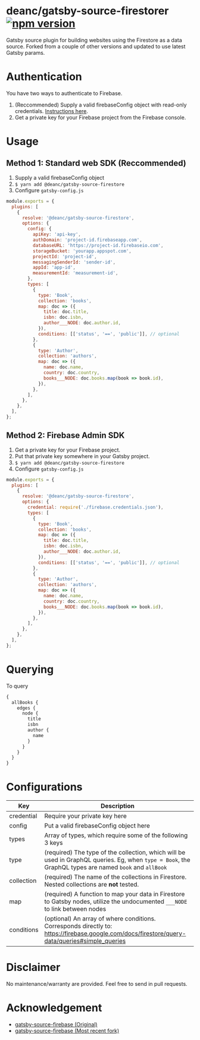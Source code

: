 # deanc/gatsby-source-firestorer [![npm version](https://badge.fury.io/js/%40deanc%2Fgatsby-source-firestorer.svg)](https://badge.fury.io/js/%40deanc%2Fgatsby-source-firestorer)

Gatsby source plugin for building websites using the Firestore as a data source. Forked from a couple of other versions and updated to use
latest Gatsby params.

# Authentication

You have two ways to authenticate to Firebase.

1. (Reccommended) Supply a valid firebaseConfig object with read-only credentials. [Instructions here](https://support.google.com/firebase/answer/7015592#web).
2. Get a private key for your Firebase project from the Firebase console.

# Usage

## Method 1: Standard web SDK (Reccommended)

1. Supply a valid firebaseConfig object
2. `$ yarn add @deanc/gatsby-source-firestore`
3. Configure `gatsby-config.js`

```javascript
module.exports = {
  plugins: [
    {
      resolve: '@deanc/gatsby-source-firestore',
      options: {
        config: {
          apiKey: 'api-key',
          authDomain: 'project-id.firebaseapp.com',
          databaseURL: 'https://project-id.firebaseio.com',
          storageBucket: 'yourapp.appspot.com',
          projectId: 'project-id',
          messagingSenderId: 'sender-id',
          appId: 'app-id',
          measurementId: 'measurement-id',
        },
        types: [
          {
            type: 'Book',
            collection: 'books',
            map: doc => ({
              title: doc.title,
              isbn: doc.isbn,
              author___NODE: doc.author.id,
            }),
            conditions: [['status', '==', 'public']], // optional
          },
          {
            type: 'Author',
            collection: 'authors',
            map: doc => ({
              name: doc.name,
              country: doc.country,
              books___NODE: doc.books.map(book => book.id),
            }),
          },
        ],
      },
    },
  ],
};
```

## Method 2: Firebase Admin SDK

1. Get a private key for your Firebase project.
2. Put that private key somewhere in your Gatsby project.
3. `$ yarn add @deanc/gatsby-source-firestore`
4. Configure `gatsby-config.js`

```javascript
module.exports = {
  plugins: [
    {
      resolve: '@deanc/gatsby-source-firestore',
      options: {
        credential: require('./firebase.credentials.json'),
        types: [
          {
            type: 'Book',
            collection: 'books',
            map: doc => ({
              title: doc.title,
              isbn: doc.isbn,
              author___NODE: doc.author.id,
            }),
            conditions: [['status', '==', 'public']], // optional
          },
          {
            type: 'Author',
            collection: 'authors',
            map: doc => ({
              name: doc.name,
              country: doc.country,
              books___NODE: doc.books.map(book => book.id),
            }),
          },
        ],
      },
    },
  ],
};
```

# Querying

To query

```graphql
{
  allBooks {
    edges {
      node {
        title
        isbn
        author {
          name
        }
      }
    }
  }
}
```

# Configurations

| Key        | Description                                                                                                                                            |
| ---------- | ------------------------------------------------------------------------------------------------------------------------------------------------------ |
| credential | Require your private key here                                                                                                                          |
| config     | Put a valid firebaseConfig object here                                                                                                                 |
| types      | Array of types, which require some of the following 3 keys                                                                                             |
| type       | (required) The type of the collection, which will be used in GraphQL queries. Eg, when `type = Book`, the GraphQL types are named `book` and `allBook` |
| collection | (required) The name of the collections in Firestore. Nested collections are **not** tested.                                                            |
| map        | (required) A function to map your data in Firestore to Gatsby nodes, utilize the undocumented `___NODE` to link between nodes                          |
| conditions | (optional) An array of where conditions. Corresponds directly to: https://firebase.google.com/docs/firestore/query-data/queries#simple_queries         |

# Disclaimer

No maintenance/warranty are provided. Feel free to send in pull requests.

# Acknowledgement

- [gatsby-source-firebase (Original)](https://github.com/ReactTraining/gatsby-source-firebase)
- [gatsby-source-firebase (Most recent fork)](https://github.com/tomphill/gatsby-source-firestore)
